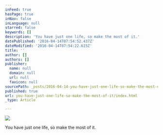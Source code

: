 ```yaml
---
inFeed: true
hasPage: true
inNav: false
inLanguage: null
starred: false
keywords: []
description: 'You have just one life, so make the most of it.'
datePublished: '2016-04-14T07:54:52.437Z'
dateModified: '2016-04-14T07:54:22.615Z'
title: ''
author: []
authors: []
publisher:
  name: null
  domain: null
  url: null
  favicon: null
sourcePath: _posts/2016-04-14-you-have-just-one-life-so-make-the-most-of-it.md
published: true
url: you-have-just-one-life-so-make-the-most-of-it/index.html
_type: Article

---
```

![](https://the-grid-user-content.s3-us-west-2.amazonaws.com/516409dd-751c-49a5-9d3c-b7d481e29806.jpg)

You have just one life, so make the most of it.